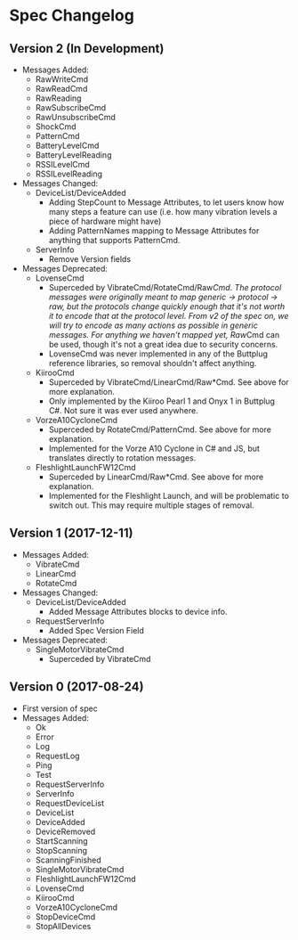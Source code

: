 # Spec Changelog

## Version 2 (In Development)

- Messages Added:
  - RawWriteCmd
  - RawReadCmd
  - RawReading
  - RawSubscribeCmd
  - RawUnsubscribeCmd
  - ShockCmd
  - PatternCmd
  - BatteryLevelCmd
  - BatteryLevelReading
  - RSSILevelCmd
  - RSSILevelReading
- Messages Changed:
  - DeviceList/DeviceAdded
    - Adding StepCount to Message Attributes, to let users know how
      many steps a feature can use (i.e. how many vibration levels a
      piece of hardware might have)
    - Adding PatternNames mapping to Message Attributes for anything that
      supports PatternCmd.
  - ServerInfo
    - Remove Version fields
- Messages Deprecated:
  - LovenseCmd
    - Superceded by VibrateCmd/RotateCmd/Raw*Cmd. The protocol
      messages were originally meant to map generic -> protocol ->
      raw, but the protocols change quickly enough that it's not worth
      it to encode that at the protocol level. From v2 of the spec on,
      we will try to encode as many actions as possible in generic
      messages. For anything we haven't mapped yet, Raw*Cmd can be
      used, though it's not a great idea due to security concerns.
    - LovenseCmd was never implemented in any of the Buttplug
      reference libraries, so removal shouldn't affect anything.
  - KiirooCmd
    - Superceded by VibrateCmd/LinearCmd/Raw*Cmd. See above for more
      explanation.
    - Only implemented by the Kiiroo Pearl 1 and Onyx 1 in Buttplug
      C#. Not sure it was ever used anywhere.
  - VorzeA10CycloneCmd
    - Superceded by RotateCmd/PatternCmd. See above for more
      explanation.
    - Implemented for the Vorze A10 Cyclone in C# and JS, but
      translates directly to rotation messages.
  - FleshlightLaunchFW12Cmd
    - Superceded by LinearCmd/Raw*Cmd. See above for more explanation.
    - Implemented for the Fleshlight Launch, and will be problematic
      to switch out. This may require multiple stages of removal.

## Version 1 (2017-12-11)

- Messages Added:
  - VibrateCmd
  - LinearCmd
  - RotateCmd
- Messages Changed:
  - DeviceList/DeviceAdded
    - Added Message Attributes blocks to device info.
  - RequestServerInfo
    - Added Spec Version Field
- Messages Deprecated:
  - SingleMotorVibrateCmd
    - Superceded by VibrateCmd

## Version 0 (2017-08-24)

- First version of spec
- Messages Added:
  - Ok
  - Error
  - Log
  - RequestLog
  - Ping
  - Test
  - RequestServerInfo
  - ServerInfo
  - RequestDeviceList
  - DeviceList
  - DeviceAdded
  - DeviceRemoved
  - StartScanning
  - StopScanning
  - ScanningFinished
  - SingleMotorVibrateCmd
  - FleshlightLaunchFW12Cmd
  - LovenseCmd
  - KiirooCmd
  - VorzeA10CycloneCmd
  - StopDeviceCmd
  - StopAllDevices
